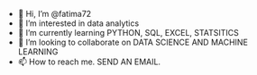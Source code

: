- 👋 Hi, I’m @fatima72
- 👀 I’m interested in data analytics
- 🌱 I’m currently learning PYTHON, SQL, EXCEL, STATSITICS
- 💞️ I’m looking to collaborate on DATA SCIENCE AND MACHINE LEARNING
- 📫 How to reach me. SEND AN EMAIL.

<!---
--->
